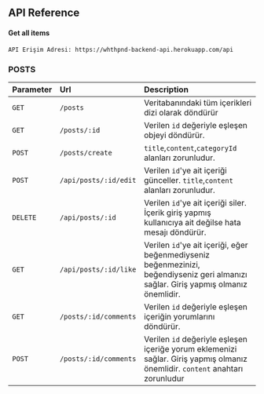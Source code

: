 ## API Reference

#### Get all items

    API Erişim Adresi: https://whthpnd-backend-api.herokuapp.com/api

### POSTS

| Parameter | Url                   | Description                                                                                                                          |
| :-------- | :-------------------- | :----------------------------------------------------------------------------------------------------------------------------------- |
| `GET`     | `/posts`              | Veritabanındaki tüm içerikleri dizi olarak döndürür                                                                                  |
| `GET`     | `/posts/:id`          | Verilen `id` değeriyle eşleşen objeyi döndürür.                                                                                      |
| `POST`    | `/posts/create`       | `title`,`content`,`categoryId` alanları zorunludur.                                                                                  |
| `POST`    | `/api/posts/:id/edit` | Verilen `id`'ye ait içeriği günceller. `title`,`content` alanları zorunludur.                                                        |
| `DELETE`  | `/api/posts/:id`      | Verilen `id`'ye ait içeriği siler. İçerik giriş yapmış kullanıcıya ait değilse hata mesajı döndürür.                                 |
| `GET`     | `/api/posts/:id/like` | Verilen `id`'ye ait içeriği, eğer beğenmediyseniz beğenmezinizi, beğendiyseniz geri almanızı sağlar. Giriş yapmış olmanız önemlidir. |
| `GET`     | `/posts/:id/comments` | Verilen `id` değeriyle eşleşen içeriğin yorumlarını döndürür.                                                                        |
| `POST`    | `/posts/:id/comments` | Verilen `id` değeriyle eşleşen içeriğe yorum eklemenizi sağlar. Giriş yapmış olmanız önemlidir. `content` anahtarı zorunludur        |
